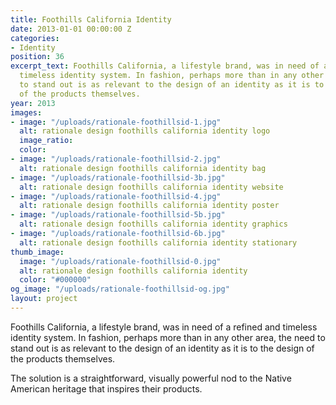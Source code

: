 ```yaml
---
title: Foothills California Identity
date: 2013-01-01 00:00:00 Z
categories:
- Identity
position: 36
excerpt_text: Foothills California, a lifestyle brand, was in need of a refined and
  timeless identity system. In fashion, perhaps more than in any other area, the need
  to stand out is as relevant to the design of an identity as it is to the design
  of the products themselves.
year: 2013
images:
- image: "/uploads/rationale-foothillsid-1.jpg"
  alt: rationale design foothills california identity logo
  image_ratio: 
  color: 
- image: "/uploads/rationale-foothillsid-2.jpg"
  alt: rationale design foothills california identity bag
- image: "/uploads/rationale-foothillsid-3b.jpg"
  alt: rationale design foothills california identity website
- image: "/uploads/rationale-foothillsid-4.jpg"
  alt: rationale design foothills california identity poster
- image: "/uploads/rationale-foothillsid-5b.jpg"
  alt: rationale design foothills california identity graphics
- image: "/uploads/rationale-foothillsid-6b.jpg"
  alt: rationale design foothills california identity stationary
thumb_image:
  image: "/uploads/rationale-foothillsid-0.jpg"
  alt: rationale design foothills california identity
  color: "#000000"
og_image: "/uploads/rationale-foothillsid-og.jpg"
layout: project
---
```


Foothills California, a lifestyle brand, was in need of a refined and timeless identity system. In fashion, perhaps more than in any other area, the need to stand out is as relevant to the design of an identity as it is to the design of the products themselves.

The solution is a straightforward, visually powerful nod to the Native American heritage that inspires their products.